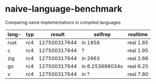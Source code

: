 # naive-language-benchmark
Comparing naive implementations in compiled languages

|lang-|typ|result      |selfrep|realtime|
|-----|---|------------|-------|---------|
|rust |rc4| 127500317644 |in 1858 |real 1.85 |
|c    |rc4| 127500317644 |?|real 1.95 |
|zig  |rc4| 127500317644 |in 2663 |real 2.66 |
|go  |rc4| 127500317644 |in 6.253698034s |real 6.25 |
|v    |rc4| 127500317644| in ?| real 7.80 |
